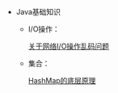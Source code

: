 - Java基础知识

  - I/O操作：
   
       [关于网络I/O操作乱码问题](https://www.cnblogs.com/JavaLiuTongXue/articles/16839160.html)
	   
  - 集合：

       [HashMap的底层原理](https://mp.weixin.qq.com/s?__biz=Mzg2NjA3ODE4Ng==&mid=2247484176&idx=1&sn=6182b713a43487dd46b3c983c6dda1f5&chksm=ce511f95f9269683a6009232b0d5aa66aa01f49ab1a425798e39c5781bc4d9eda546866ed48f&token=479818814&lang=zh_CN#rd)
